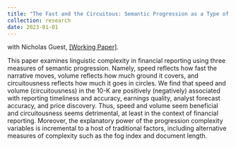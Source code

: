 ```yaml
---
title: "The Fast and the Circuitous: Semantic Progression as a Type of Disclosure Complexity"
collection: research
date: 2023-01-01
---
```


with Nicholas Guest, [[Working Paper]](https://papers.ssrn.com/sol3/papers.cfm?abstract_id=4098951). 

This paper examines linguistic complexity in financial reporting using three measures of semantic progression. Namely, speed reflects how fast the narrative moves, volume reflects how much ground it covers, and circuitousness reflects how much it goes in circles. We find that speed and volume (circuitousness) in the 10-K are positively (negatively) associated with reporting timeliness and accuracy, earnings quality, analyst forecast accuracy, and price discovery. Thus, speed and volume seem beneficial and circuitousness seems detrimental, at least in the context of financial reporting. Moreover, the explanatory power of the progression complexity variables is incremental to a host of traditional factors, including alternative measures of complexity such as the fog index and document length.


